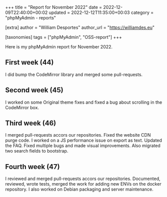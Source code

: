+++
title = "Report for November 2022"
date = 2022-12-09T22:40:00+00:02
updated = 2022-12-12T11:35:00+00:03
category = "phpMyAdmin - reports"

[extra]
author = "William Desportes"
author_url = "https://williamdes.eu"

[taxonomies]
tags = ["phpMyAdmin", "OSS-report"]
+++

Here is my phpMyAdmin report for November 2022.

<!-- more -->

## First week (44)

I did bump the CodeMirror library and merged some pull-requests.

## Second week (45)

I worked on some Original theme fixes and fixed a bug about scrolling in the CodeMirror box.

## Third week (46)

I merged pull-requests accors our repositories. Fixed the website CDN purge code.
I worked on a JS performance issue on export as text. Updated the FAQ.
Fixed multiple bugs and made visual improvements.
Also migrated two search fields to bootstrap.

## Fourth week (47)

I reviewed and merged pull-requests accors our repositories.
Documented, reviewed, wrote tests, merged the work for adding new ENVs on the docker repository.
I also worked on Debian packaging and server maintenance.
